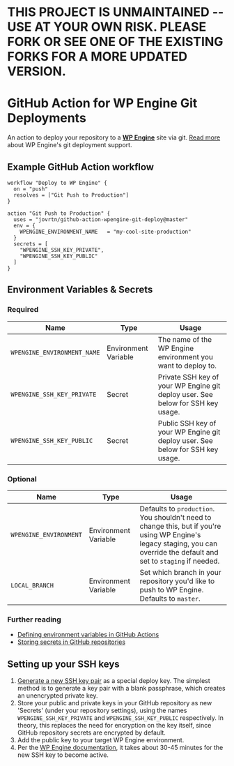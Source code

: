 # THIS PROJECT IS UNMAINTAINED -- USE AT YOUR OWN RISK. PLEASE FORK OR SEE ONE OF THE EXISTING FORKS FOR A MORE UPDATED VERSION.

# GitHub Action for WP Engine Git Deployments

An action to deploy your repository to a **[WP Engine](https://wpengine.com)** site via git. [Read more](https://wpengine.com/git/) about WP Engine's git deployment support.

## Example GitHub Action workflow

```
workflow "Deploy to WP Engine" {
  on = "push"
  resolves = ["Git Push to Production"]
}

action "Git Push to Production" {
  uses = "jovrtn/github-action-wpengine-git-deploy@master"
  env = {
    WPENGINE_ENVIRONMENT_NAME   = "my-cool-site-production"
  }
  secrets = [
    "WPENGINE_SSH_KEY_PRIVATE",
    "WPENGINE_SSH_KEY_PUBLIC"
  ]
}
```

## Environment Variables & Secrets

### Required

| Name | Type | Usage |
|-|-|-|
| `WPENGINE_ENVIRONMENT_NAME` | Environment Variable | The name of the WP Engine environment you want to deploy to. |
| `WPENGINE_SSH_KEY_PRIVATE` | Secret | Private SSH key of your WP Engine git deploy user. See below for SSH key usage. |
|  `WPENGINE_SSH_KEY_PUBLIC` | Secret | Public SSH key of your WP Engine git deploy user. See below for SSH key usage. |

### Optional

| Name | Type  | Usage |
|-|-|-|
| `WPENGINE_ENVIRONMENT` | Environment Variable  | Defaults to `production`. You shouldn't need to change this, but if you're using WP Engine's legacy staging, you can override the default and set to `staging` if needed. |
| `LOCAL_BRANCH` | Environment Variable  | Set which branch in your repository you'd like to push to WP Engine. Defaults to `master`. |

### Further reading

* [Defining environment variables in GitHub Actions](https://developer.github.com/actions/creating-github-actions/accessing-the-runtime-environment/#environment-variables)
* [Storing secrets in GitHub repositories](https://developer.github.com/actions/managing-workflows/storing-secrets/)

## Setting up your SSH keys

1. [Generate a new SSH key pair](https://help.github.com/articles/generating-a-new-ssh-key-and-adding-it-to-the-ssh-agent/) as a special deploy key. The simplest method is to generate a key pair with a blank passphrase, which creates an unencrypted private key.
2. Store your public and private keys in your GitHub repository as new 'Secrets' (under your repository settings), using the names `WPENGINE_SSH_KEY_PRIVATE` and `WPENGINE_SSH_KEY_PUBLIC` respectively. In theory, this replaces the need for encryption on the key itself, since GitHub repository secrets are encrypted by default.
3. Add the public key to your target WP Engine environment.
4. Per the [WP Engine documentation](https://wpengine.com/git/), it takes about 30-45 minutes for the new SSH key to become active.
